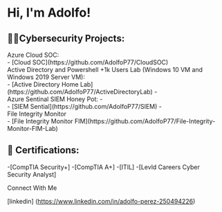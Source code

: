 <h1>Hi, I'm Adolfo! </h1>

<h2>👨‍💻Cybersecurity Projects:</h2>
 Azure Cloud SOC:
 <br>
  - [Cloud SOC](https://github.com/AdolfoP77/CloudSOC)
  <br>
   Active Directory and Powershell +1k Users Lab (Windows 10 VM and Windows 2019 Server VM):
   <br>
  - [Active Directory Home Lab](https://github.com/AdolfoP77/ActiveDirectoryLab)
  - <br>
   Azure Sentinal SIEM Honey Pot:
  - <br>
  - [SIEM Sential](https://github.com/AdolfoP77/SIEM)
  - <br>
   File Integrity Monitor
   <br>
  - [File Integrity Monitor FIM](https://github.com/AdolfoP77/File-Integrity-Monitor-FIM-Lab)



<h2> 🤳 Certifications:</h2>
-[CompTIA Security+]
-[CompTIA A+]
-[ITIL]
-[Levld Careers Cyber Security Analyst]

Connect With Me

[linkedin] (https://www.linkedin.com/in/adolfo-perez-250494226)

<!--
**joshmadakor1/joshmadakor1** is a ✨ _special_ ✨ repository because its `README.md` (this file) appears on your GitHub profile.

Here are some ideas to get you started:

- 🔭 I’m currently working on ...
- 🌱 I’m currently learning ...
- 👯 I’m looking to collaborate on ...
- 🤔 I’m looking for help with ...
- 💬 Ask me about ...
- 📫 How to reach me: ...
- 😄 Pronouns: ...
- ⚡ Fun fact: ...
-->
